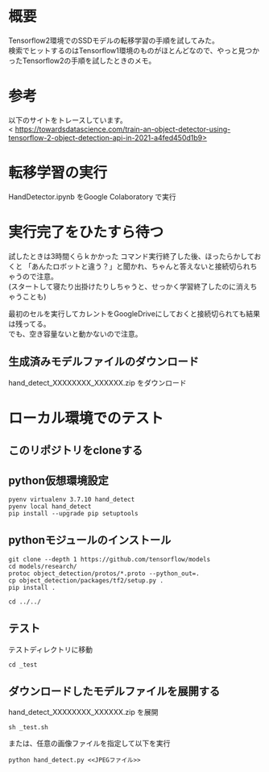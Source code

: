 # 概要
Tensorflow2環境でのSSDモデルの転移学習の手順を試してみた。  
検索でヒットするのはTensorflow1環境のものがほとんどなので、やっと見つかったTensorflow2の手順を試したときのメモ。  

# 参考
以下のサイトをトレースしています。  
< https://towardsdatascience.com/train-an-object-detector-using-tensorflow-2-object-detection-api-in-2021-a4fed450d1b9>


# 転移学習の実行
HandDetector.ipynb をGoogle Colaboratory で実行

# 実行完了をひたすら待つ
試したときは3時間くらｋかかった
コマンド実行終了した後、ほったらかしておくと
「あんたロボットと違う？」と聞かれ、ちゃんと答えないと接続切られちゃうので注意。  
(スタートして寝たり出掛けたりしちゃうと、せっかく学習終了したのに消えちゃうことも)  

最初のセルを実行してカレントをGoogleDriveにしておくと接続切られても結果は残ってる。  
でも、空き容量ないと動かないので注意。  

## 生成済みモデルファイルのダウンロード
hand_detect_XXXXXXXX_XXXXXX.zip をダウンロード

# ローカル環境でのテスト

## このリポジトリをcloneする

## python仮想環境設定
```
pyenv virtualenv 3.7.10 hand_detect
pyenv local hand_detect
pip install --upgrade pip setuptools
```

## pythonモジュールのインストール
```
git clone --depth 1 https://github.com/tensorflow/models
cd models/research/
protoc object_detection/protos/*.proto --python_out=.
cp object_detection/packages/tf2/setup.py .
pip install .

cd ../../
```


## テスト

テストディレクトリに移動  
```
cd _test
```

## ダウンロードしたモデルファイルを展開する
hand_detect_XXXXXXXX_XXXXXX.zip を展開  

```
sh _test.sh
```
または、任意の画像ファイルを指定して以下を実行
```
python hand_detect.py <<JPEGファイル>>
```
